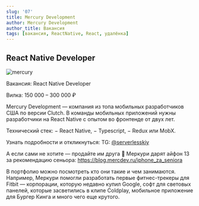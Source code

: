```yaml
---
slug: '07'
title: Mercury Development
author: Mercury Development
author_title: Вакансия
tags: [вакансия, ReactNative, React, удалёнка]
---
```


## React Native Developer

![mercury](https://sun9-34.userapi.com/impg/EoF6VR-kD7bHDauOC5-lxTfHD8kyZWqwSzIfpw/Ds8fCdSxZXA.jpg?size=1200x630&quality=96&sign=8bc0af3957e301f75bd52ee7c6e5b00c&type=album)

Вакансия: React Native Developer

Вилка: 150 000 – 300 000 ₽

Mercury Development — компания из топа мобильных разработчиков США по версии Clutch. В команды мобильных приложений нужны разработчики на React Native с опытом во фронтенде от двух лет.

Технический стек:
− React Native,
− Typescript,
− Redux или MobX. 

Узнать подробности и откликнуться:
TG: [@serverlesskiy](https://t.me/serverlesskiy)

А если сами не хотите — продайте им друга 🌚 
Меркури дарят айфон 13 за рекомендацию сеньора: https://blog.mercdev.ru/iphone_za_seniora

В портфолио можно посмотреть кто они такие и чем занимаются. Например, Меркури помогли разработать первые фитнес-трекеры для Fitbit — корпорации, которую недавно купил Google, софт для световых панелей, которые засветились в клипе Coldplay, мобильное приложение для Бургер Кинга и много чего еще крутого.




